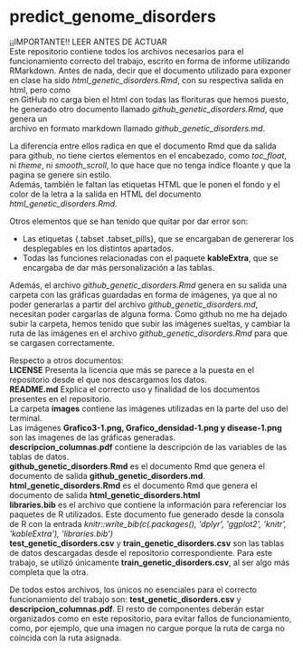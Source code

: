 # predict_genome_disorders
¡¡IMPORTANTE!! LEER ANTES DE ACTUAR  
Este repositorio contiene todos los archivos necesarios para el funcionamiento correcto del trabajo, escrito en forma de informe utilizando RMarkdown.
Antes de nada, decir que el documento utilizado para exponer en clase ha sido *html_genetic_disorders.Rmd*, con su respectiva salida en html, pero como  
en GitHub no carga bien el html con todas las florituras que hemos puesto, he generado otro documento llamado *github_genetic_disorders.Rmd*, que genera un  
archivo en formato markdown llamado *github_genetic_disorders.md*.  

La diferencia entre ellos radica en que el documento Rmd que da salida para github, no tiene ciertos elementos en el encabezado, como *toc_float*, ni *theme*, ni *smooth_scroll*, lo que hace que no tenga índice floante y que la pagina se genere sin estilo.  
Además, también le faltan las etiquetas HTML que le ponen el fondo y el color de la letra a la salida en HTML del documento *html_genetic_disorders.Rmd*.  

Otros elementos que se han tenido que quitar por dar error son:
+ Las etiquetas {.tabset .tabset_pills}, que se encargaban de genererar los desplegables en los distintos apartados.  
+ Todas las funciones relacionadas con el paquete **kableExtra**, que se encargaba de dar más personalización a las tablas.  

Además, el archivo *github_genetic_disorders.Rmd* genera en su salida una carpeta con las gráficas guardadas en forma de imágenes, ya que al no poder generarlas a partir del archivo *github_genetic_disorders.md*, necesitan poder cargarlas de alguna forma. Como github no me ha dejado subir la carpeta, hemos tenido que subir las imágenes sueltas, y cambiar la ruta de las imágenes en el archivo *github_genetic_disorders.Rmd* para que se cargasen correctamente.

Respecto a otros documentos:  
**LICENSE** Presenta la licencia que más se parece a la puesta en el repositorio desde el que nos descargamos los datos.  
**README.md** Explica el correcto uso y finalidad de los documentos presentes en el repositorio.  
La carpeta **images** contiene las imágenes utilizadas en la parte del uso del terminal.  
Las imágenes **Grafico3-1.png, Grafico_densidad-1.png y disease-1.png** son las imagenes de las gráficas generadas.  
**descripcion_columnas.pdf** contiene la descripción de las variables de las tablas de datos.  
**github_genetic_disorders.Rmd** es el documento Rmd que genera el documento de salida **github_genetic_disorders.md**.  
**html_genetic_disorders.Rmd** es el documento Rmd que genera el documento de salida **html_genetic_disorders.html**  
**libraries.bib** es el archivo que contiene la información para referenciar los paquetes de R utilizados. Este documento fue generado desde la consola de R con la entrada *knitr::write_bib(c(.packages(), 'dplyr', 'ggplot2', 'knitr', 'kableExtra'), 'libraries.bib')*  
**test_genetic_disorders.csv** y **train_genetic_disorders.csv** son las tablas de datos descargadas desde el repositorio correspondiente. Para este trabajo, se utilizó únicamente **train_genetic_disorders.csv**, al ser algo más completa que la otra.

De todos estos archivos, los únicos no esenciales para el correcto funcionamiento del trabajo son:
**test_genetic_disorders.csv** y **descripcion_columnas.pdf**.
El resto de componentes deberán estar organizados como en este repositorio, para evitar fallos de funcionamiento, como, por ejemplo, que una imagen no cargue porque la ruta de carga no coincida con la ruta asignada.
